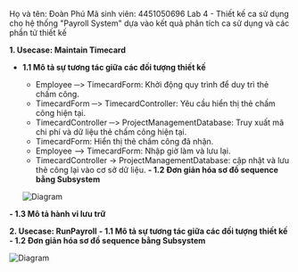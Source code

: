 Họ và tên: Đoàn Phú  Mã sinh viên: 4451050696
Lab 4 - Thiết kế ca sử dụng cho hệ thống "Payroll System" dựa vào kết quả phân tích ca sử dụng và các phần tử thiết kế

**1. Usecase: Maintain Timecard**
- **1.1 Mô tả sự tương tác giữa các đối tượng thiết kế**
  - Employee ─> TimecardForm: Khởi động quy trình để duy trì thẻ chấm công.
  - TimecardForm ─> TimecardController: Yêu cầu hiển thị thẻ chấm công hiện tại.
  - TimecardController ─> ProjectManagementDatabase: Truy xuất mã chi phí và dữ liệu thẻ chấm công hiện tại.
  - TimecardForm: Hiển thị thẻ chấm công đã nhận.
  - Employee –> TimecardForm: Nhập giờ làm và lưu lại.
  - TimecardController -> ProjectManagementDatabase: cập nhật và lưu thẻ công lại vào cơ sở dữ liệu.
**- 1.2 Đơn giản hóa sơ đồ sequence bằng Subsystem**

  ![Diagram](https://www.planttext.com/api/plantuml/png/Z99DJiD038NtFeMNiCW5ia2LqY0sHKZb0cvYXO7v2RO7AMTZmP6u0eDA8L8JbSKiRFdpytkQp_UFZHg9vU01zCL5bAGCOCuyuuvLQM3SsrIg2lVycZbsZ5j7Wr00eCwIO1j6doPc9CKMeCNg1XzTu8walqqIQWpaefLtwbvTmtnW3ZGfcYJlMMhidOwUfWNgR-gRVP3qp9tjA9PpPKj61rAkSM1hdaW6RbBFkegVkaSWYt2q1KsiLiuKjYo_tduMhAYTHNFkSI6_ie_bBcNHKXyjtUTmOD5_9gdqnfTYN4inZptPHNgMubmC03OS-_B1lW000F__0m00)


**- 1.3 Mô tả hành vi lưu trữ**

**2. Usecase: RunPayroll**
  **- 1.1 Mô tả sự tương tác giữa các đối tượng thiết kế**
  **- 1.2 Đơn giản hóa sơ đồ sequence bằng Subsystem**

![Diagram](https://www.planttext.com/api/plantuml/png/b9D1KiCm34NtEeMcgtI6NY0Bw03PToWN48xQUcBBmPONEHiBZiGLS9e0YqwOTcNPqfE-BVdhutERbA9cxm1IPmLZI0oWLXtZIvOT3J4uXnlSytjcCOpFbewHF00P3H4RtximC2CbR01WFoHbZvjxdDcd83gk76iy5wlMSE5QY8zPi9-ERw1i6g6MXeUhaIFho23va6LHuQlrR2YsKxpEExHo20NvyU9cuJAiESe5Tgr4GyvaHyh5TmCstyopA7hMKsXlXDz8kd-rFfQ0gUkbmIpjH6WaIML4R92gOER4fhixl_6OQmr_rD9xcI076xsdCSU2v6X5YrbZFrg_XHQKDZLAK7iOgbLPaUOnMQq1jaLu-GNV0000__y30000)


  
